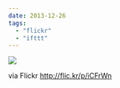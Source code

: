 ```yaml
---
date: 2013-12-26
tags: 
  - "flickr"
  - "ifttt"
---
```


![](http://farm4.staticflickr.com/3732/11573155533_d5973a3a14_b.jpg)  

  
  
via Flickr http://flic.kr/p/iCFrWn
